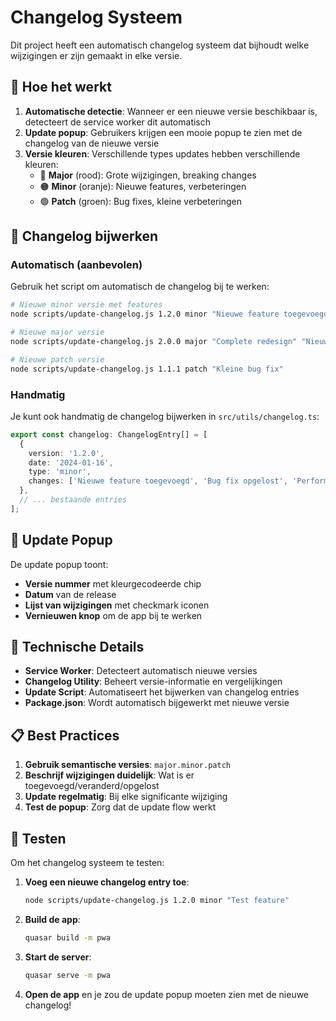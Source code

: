 # Changelog Systeem

Dit project heeft een automatisch changelog systeem dat bijhoudt welke wijzigingen er zijn gemaakt in elke versie.

## 🚀 Hoe het werkt

1. **Automatische detectie**: Wanneer er een nieuwe versie beschikbaar is, detecteert de service worker dit automatisch
2. **Update popup**: Gebruikers krijgen een mooie popup te zien met de changelog van de nieuwe versie
3. **Versie kleuren**: Verschillende types updates hebben verschillende kleuren:
   - 🔴 **Major** (rood): Grote wijzigingen, breaking changes
   - 🟠 **Minor** (oranje): Nieuwe features, verbeteringen
   - 🟢 **Patch** (groen): Bug fixes, kleine verbeteringen

## 📝 Changelog bijwerken

### Automatisch (aanbevolen)

Gebruik het script om automatisch de changelog bij te werken:

```bash
# Nieuwe minor versie met features
node scripts/update-changelog.js 1.2.0 minor "Nieuwe feature toegevoegd" "Bug fix opgelost"

# Nieuwe major versie
node scripts/update-changelog.js 2.0.0 major "Complete redesign" "Nieuwe API"

# Nieuwe patch versie
node scripts/update-changelog.js 1.1.1 patch "Kleine bug fix"
```

### Handmatig

Je kunt ook handmatig de changelog bijwerken in `src/utils/changelog.ts`:

```typescript
export const changelog: ChangelogEntry[] = [
  {
    version: '1.2.0',
    date: '2024-01-16',
    type: 'minor',
    changes: ['Nieuwe feature toegevoegd', 'Bug fix opgelost', 'Performance verbeteringen'],
  },
  // ... bestaande entries
];
```

## 🎨 Update Popup

De update popup toont:

- **Versie nummer** met kleurgecodeerde chip
- **Datum** van de release
- **Lijst van wijzigingen** met checkmark iconen
- **Vernieuwen knop** om de app bij te werken

## 🔧 Technische Details

- **Service Worker**: Detecteert automatisch nieuwe versies
- **Changelog Utility**: Beheert versie-informatie en vergelijkingen
- **Update Script**: Automatiseert het bijwerken van changelog entries
- **Package.json**: Wordt automatisch bijgewerkt met nieuwe versie

## 📋 Best Practices

1. **Gebruik semantische versies**: `major.minor.patch`
2. **Beschrijf wijzigingen duidelijk**: Wat is er toegevoegd/veranderd/opgelost
3. **Update regelmatig**: Bij elke significante wijziging
4. **Test de popup**: Zorg dat de update flow werkt

## 🧪 Testen

Om het changelog systeem te testen:

1. **Voeg een nieuwe changelog entry toe**:

   ```bash
   node scripts/update-changelog.js 1.2.0 minor "Test feature"
   ```

2. **Build de app**:

   ```bash
   quasar build -m pwa
   ```

3. **Start de server**:

   ```bash
   quasar serve -m pwa
   ```

4. **Open de app** en je zou de update popup moeten zien met de nieuwe changelog!
